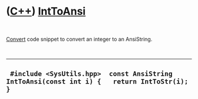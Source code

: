 



 

 

 

 

 

([C++](Cpp.md)) [IntToAnsi](CppIntToAnsi.md)
==============================================

 

[Convert](CppConvert.md) code snippet to convert an integer to an
AnsiString.

 

  -----------------------------------------------------------------------------------------------
  ` #include <SysUtils.hpp>  const AnsiString IntToAnsi(const int i) {   return IntToStr(i); }`
  -----------------------------------------------------------------------------------------------

 

 

 

 

 





 



